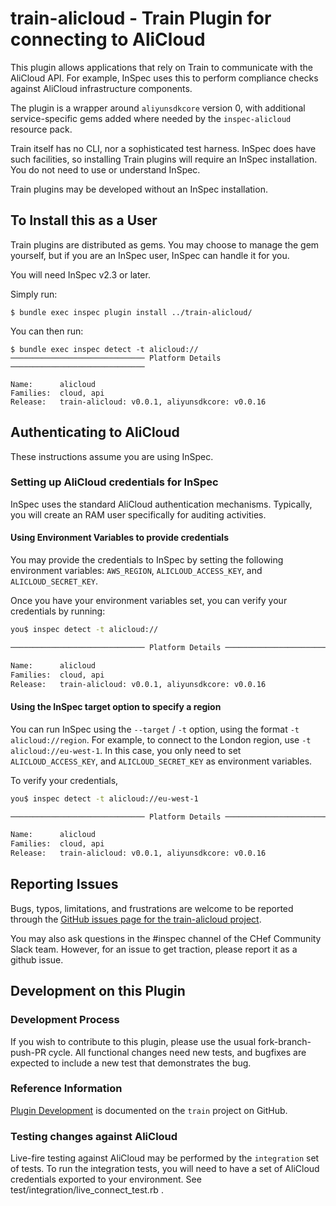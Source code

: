 # train-alicloud - Train Plugin for connecting to AliCloud

This plugin allows applications that rely on Train to communicate with the AliCloud API.  For example, InSpec uses this to perform compliance checks against AliCloud infrastructure components.

The plugin is a wrapper around `aliyunsdkcore` version 0, with additional service-specific gems added where needed by the `inspec-alicloud` resource pack.

Train itself has no CLI, nor a sophisticated test harness.  InSpec does have such facilities, so installing Train plugins will require an InSpec installation.  You do not need to use or understand InSpec.

Train plugins may be developed without an InSpec installation.

## To Install this as a User

Train plugins are distributed as gems.  You may choose to manage the gem yourself, but if you are an InSpec user, InSpec can handle it for you.

You will need InSpec v2.3 or later.

Simply run:

```
$ bundle exec inspec plugin install ../train-alicloud/
```

You can then run:

```
$ bundle exec inspec detect -t alicloud://
────────────────────────────── Platform Details ──────────────────────────────

Name:      alicloud
Families:  cloud, api
Release:   train-alicloud: v0.0.1, aliyunsdkcore: v0.0.16
```

## Authenticating to AliCloud

These instructions assume you are using InSpec.

### Setting up AliCloud credentials for InSpec

InSpec uses the standard AliCloud authentication mechanisms. Typically, you will create an RAM user specifically for auditing activities.

#### Using Environment Variables to provide credentials

You may provide the credentials to InSpec by setting the following environment variables: `AWS_REGION`, `ALICLOUD_ACCESS_KEY`, and `ALICLOUD_SECRET_KEY`.

Once you have your environment variables set, you can verify your credentials by running:

```bash
you$ inspec detect -t alicloud://

────────────────────────────── Platform Details ──────────────────────────────

Name:      alicloud
Families:  cloud, api
Release:   train-alicloud: v0.0.1, aliyunsdkcore: v0.0.16
```

#### Using the InSpec target option to specify a region

You can run InSpec using the `--target` / `-t` option, using the format `-t alicloud://region`.  For example, to connect to the London region, use `-t alicloud://eu-west-1`. In this case, you only need to set `ALICLOUD_ACCESS_KEY`, and `ALICLOUD_SECRET_KEY` as environment variables.

To verify your credentials,

```bash
you$ inspec detect -t alicloud://eu-west-1

────────────────────────────── Platform Details ──────────────────────────────

Name:      alicloud
Families:  cloud, api
Release:   train-alicloud: v0.0.1, aliyunsdkcore: v0.0.16
```

## Reporting Issues

Bugs, typos, limitations, and frustrations are welcome to be reported through the [GitHub issues page for the train-alicloud project](https://github.com/chef-customers/train-alicloud/issues).

You may also ask questions in the #inspec channel of the CHef Community Slack team.  However, for an issue to get traction, please report it as a github issue.

## Development on this Plugin

### Development Process

If you wish to contribute to this plugin, please use the usual fork-branch-push-PR cycle.  All functional changes need new tests, and bugfixes are expected to include a new test that demonstrates the bug.

### Reference Information

[Plugin Development](https://github.com/inspec/train/blob/master/docs/dev/plugins.md) is documented on the `train` project on GitHub.

### Testing changes against AliCloud

Live-fire testing against AliCloud may be performed by the `integration` set of tests.  To run the integration tests, you will need to have a set of AliCloud credentials exported to your environment.  See test/integration/live_connect_test.rb .
